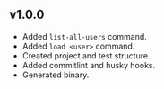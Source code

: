 ## v1.0.0
 - Added `list-all-users` command.
 - Added `load <user>` command.
 - Created project and test structure.
 - Added commitlint and husky hooks.
 - Generated binary.
